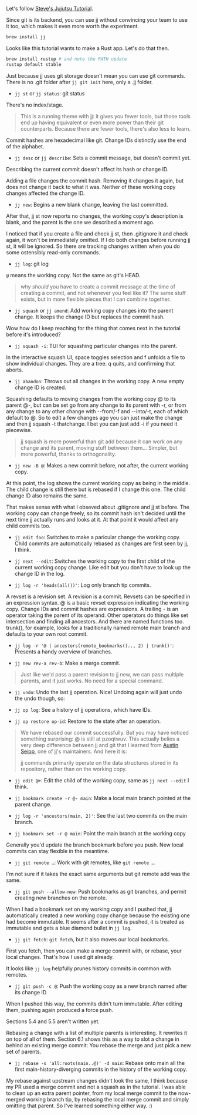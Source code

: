 Let's follow [Steve's Jujutsu Tutorial](https://steveklabnik.github.io/jujutsu-tutorial/).

Since git is its backend, you can use jj without convincing your team to use it too, which makes it even more worth the experiment.

```sh
brew install jj
```

Looks like this tutorial wants to make a Rust app. Let's do that then.

```sh
brew install rustup # and note the PATH update
rustup default stable
```

Just because jj uses git storage doesn't mean you can use git commands. There is no .git folder after `jj git init` here, only a .jj folder.

- `jj st` or `jj status`: git status

There's no index/stage.

> This is a running theme with jj: it gives you fewer tools, but those tools end up having equivalent or even more power than their git counterparts. Because there are fewer tools, there's also less to learn.

Commit hashes are hexadecimal like git. Change IDs distinctly use the end of the alphabet.

- `jj desc` or `jj describe`: Sets a commit message, but doesn't commit yet.

Describing the current commit doesn't affect its hash or change ID.

Adding a file changes the commit hash. Removing it changes it again, but does not change it back to what it was. Neither of these working copy changes affected the change ID.

- `jj new`: Begins a new blank change, leaving the last committed.

After that, jj st now reports no changes, the working copy's description is blank, and the parent is the one we described a moment ago.

I noticed that if you create a file and check jj st, then .gitignore it and check again, it won't be immediately omitted. If I do both changes before running jj st, it will be ignored. So there are tracking changes written when you do some ostensibly read-only commands.

- `jj log`: git log

`@` means the working copy. Not the same as git's HEAD.

> why _should_ you have to create a commit message at the time of creating a commit, and not whenever you feel like it? The same stuff exists, but in more flexible pieces that I can combine together.

- `jj squash` or `jj amend`: Add working copy changes into the parent change. It keeps the change ID but replaces the commit hash.

Wow how do I keep reaching for the thing that comes next in the tutorial before it's introduced?

- `jj squash -i`: TUI for squashing particular changes into the parent.

In the interactive squash UI, space toggles selection and f unfolds a file to show individual changes. They are a tree. q quits, and confirming that aborts.

- `jj abandon`: Throws out all changes in the working copy. A new empty change ID is created.

Squashing defaults to moving changes from the working copy @ to its parent @-, but can be set go from any change to its parent with -r, or from any change to any other change with --from/-f and --into/-t, each of which default to @. So to edit a few changes ago you can just make the change and then jj squash -t thatchange. I bet you can just add -i if you need it piecewise.

> jj squash is more powerful than git add because it can work on any change and its parent, moving stuff between them… Simpler, but more powerful, thanks to orthogonality.

- `jj new -B @`: Makes a new commit before, not after, the current working copy.

At this point, the log shows the current working copy as being in the middle. The child change is still there but is rebased if I change this one. The child change ID also remains the same.

That makes sense with what I obseved about .gitignore and jj st before. The working copy can change freely, so its commit hash isn't decided until the next time jj actually runs and looks at it. At that point it would affect any child commits too.

- `jj edit foo`: Switches to make a paricular change the working copy. Child commits are automatically rebased as changes are first seen by jj, I think.

- `jj next --edit`: Switches the working copy to the first child of the current working copy change. Like edit but you don't have to look up the change ID in the log.

- `jj log -r 'heads(all())'`: Log only branch tip commits.

A revset is a revision set. A revision is a commit. Revsets can be specified in an expression syntax. @ is a basic revset expression indicating the working copy. Change IDs and commit hashes are expressions. A trailing - is an operator taking the parent of its operand. Other operators do things like set intersection and finding all ancestors. And there are named functions too. trunk(), for example, looks for a traditionally named remote main branch and defaults to your own root commit.

- `jj log -r '@ | ancestors(remote_bookmarks().., 2) | trunk()'`: Presents a handy overview of branches.

- `jj new rev-a rev-b`: Make a merge commit.

> Just like we'd pass a parent revision to jj new, we can pass multiple parents, and it just works. No need for a special command.

- `jj undo`: Undo the last jj operation. Nice! Undoing again will just undo the undo though, so:

- `jj op log`: See a history of jj operations, which have IDs.

- `jj op restore op-id`: Restore to the state after an operation.

> We have rebased our commit successfully. But you may have noticed something surprising: @ is still at pzoqtwuv. This actually belies a very deep difference between jj and git that I learned from [Austin Seipp](https://github.com/thoughtpolice), one of jj's maintainers. And here it is:
>
> jj commands primarily operate on the data structures stored in its repository, rather than on the working copy.

- `jj edit @+`: Edit the child of the working copy, same as `jj next --edit` I think.

- `jj bookmark create -r @- main`: Make a local main branch pointed at the parent change.

- `jj log -r 'ancestors(main, 2)'`: See the last two commits on the main branch.

- `jj bookmark set -r @ main`: Point the main branch at the working copy

Generally you'd update the branch bookmark before you push. New local commits can stay flexible in the meantime.

- `jj git remote …`: Work with git remotes, like `git remote …`.

I'm not sure if it takes the exact same arguments but git remote add was the same.

- `jj git push --allow-new`: Push bookmarks as git branches, and permit creating new branches on the remote.

When I had a bookmark set on my working copy and I pushed that, jj automatically created a new working copy change because the existing one had become immutable. It seems after a commit is pushed, it is treated as immutable and gets a blue diamond bullet in `jj log`.

- `jj git fetch`: `git fetch`, but it also moves our local bookmarks.

First you fetch, then you can make a merge commit with, or rebase, your local changes. That's how I used git already.

It looks like `jj log` helpfully prunes history commits in common with remotes.

- `jj git push -c @`: Push the working copy as a new branch named after its change ID

When I pushed this way, the commits didn't turn immutable. After editing them, pushing again produced a force push.

Sections 5.4 and 5.5 aren't written yet.

Rebasing a change with a list of multiple parents is interesting. It rewrites it on top of all of them. Section 6.1 shows this as a way to slot a change in behind an existing merge commit: You rebase the merge and just pick a new set of parents.

- `jj rebase -s 'all:roots(main..@)' -d main`: Rebase onto main all the first main-history-diverging commits in the history of the working copy.

My rebase against upstream changes didn't look the same, I think because my PR used a merge commit and not a squash as in the tutorial. I was able to clean up an extra parent pointer, from my local merge commit to the now-merged working branch tip, by rebasing the local merge commit and simply omitting that parent. So I've learned something either way. :)
